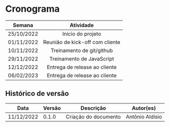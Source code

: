 # Cronograma

| Semana | Atividade |
| :--: | :--:|
| 25/10/2022 | Inicio do projeto |
| 01/11/2022 | Reunião de kick-off com cliente |
| 10/11/2022 | Treinamento de git/github |
| 29/11/2022 | Treinamento de JavaScript |
| 12/12/2022 | Entrega de release ao cliente |
| 06/02/2023 | Entrega de release ao cliente |

## Histórico de versão

| Data | Versão | Descrição | Autor(es) |
| ---- | ------ | --------- | --------- |
| 11/12/2022 | 0.1.0 | Criação do documento | Antônio Aldísio |